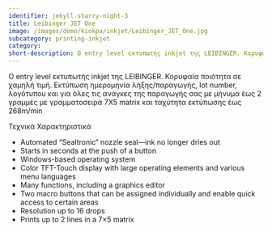 ```yaml
---
identifier: jekyll-starry-night-3
title: Leibinger JET One
image: /images/demo/kiokpa/inkjet/Leibinger_JET_One.jpg
subcategory: printing-inkjet
category:
short-description: Ο entry level εκτυπωτής inkjet της LEIBINGER. Κορυφαία ποιότητα σε χαμηλή τιμή. 
---
```





Ο entry level εκτυπωτής inkjet της LEIBINGER. Κορυφαία ποιότητα σε χαμηλή τιμή.  Εκτύπωση ημερομηνία λήξης/παραγωγής, lot number,  λογότυπου και για όλες τις ανάγκες της παραγωγής σας με μήνυμα έως 2 γραμμές με γραμματοσειρά 7X5 matrix και ταχύτητα εκτύπωσης έως  268m/min


Τεχνικά Χαρακτηριστικά

   * Automated “Sealtronic“ nozzle seal—ink no longer dries out
   * Starts in seconds at the push of a button
   * Windows-based operating system
   * Color TFT-Touch display with large operating elements and various menu languages
   * Many functions, including a graphics editor
   * Two macro buttons that can be assigned individually and enable quick access to certain areas
   * Resolution up to 16 drops
   * Prints up to 2 lines in a 7×5 matrix
 


